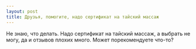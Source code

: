 ```yaml
---
layout: post 
title: Друзья, помогите, надо сертификат на тайский массаж 
--- 
```

Не знаю, что делать. Надо сертификат на тайский массаж, а выбрать не могу, да и отзывов плохих много. Может порекомендуете что-то?